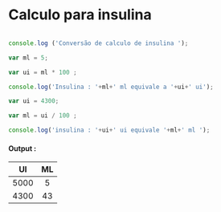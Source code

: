 # Calculo para insulina 




```javascript 

console.log ('Conversão de calculo de insulina ');

var ml = 5;

var ui = ml * 100 ;

console.log('Insulina : '+ml+' ml equivale a '+ui+' ui');

var ui = 4300;

var ml = ui / 100 ;

console.log('insulina : '+ui+' ui equivale '+ml+' ml ');

```

#### Output :

| UI | ML |
|:-:|:-:|
| 5000 | 5 |
| 4300 | 43 |